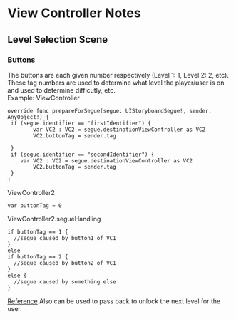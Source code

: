 # View Controller Notes
## Level Selection Scene
### Buttons
The buttons are each given number respectively (Level 1: 1, Level 2: 2, etc). 
These tag numbers are used to determine what level the player/user is on and 
used to determine difficutly, etc.  
Example:
ViewController
```
override func prepareForSegue(segue: UIStoryboardSegue!, sender: AnyObject!) {
 if (segue.identifier == "firstIdentifier") {
        var VC2 : VC2 = segue.destinationViewController as VC2
        VC2.buttonTag = sender.tag

 }
 if (segue.identifier == "secondIdentifier") {
    var VC2 : VC2 = segue.destinationViewController as VC2
        VC2.buttonTag = sender.tag
 }
}
```
ViewController2
```
var buttonTag = 0
```
ViewController2.segueHandling
```
if buttonTag == 1 {
  //segue caused by button1 of VC1
}
else
if buttonTag == 2 {
  //segue caused by button2 of VC1
}
else {
  //segue caused by something else
}
```
[Reference](http://stackoverflow.com/questions/29218345/multiple-segues-to-the-same-view-controller)
Also can be used to pass back to unlock the 
next level for the user.